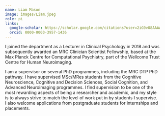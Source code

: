 ```yaml
---
name: Liam Mason
image: images/Liam.jpeg
role: pi
links:
  google-scholar: https://scholar.google.com/citations?user=2iG9vO8AAAAJ&hl=en
  orcid: 0000-0003-3957-1436
---
```


I joined the department as a Lecturer in Clinical Psychology in 2018 and was subsequently awarded an MRC Clinician Scientist Fellowship, based at the Max Planck Centre for Computational Psychiatry, part of the Wellcome Trust Centre for Human Neuroimaging.

I am a supervisor on several PhD programmes, including the MRC DTP PhD pathway. I have supervised MSc/MRes students from the Cognitive Neuroscience, Cognitive and Decision Sciences, Social Cognition, and Advanced Neuroimaging programmes. I find supervision to be one of the most rewarding aspects of being a researcher and academic, and my style is to always strive to match the level of work put in by students I supervise. 
I also welcome applications from postgraduate students for internships and placements.
